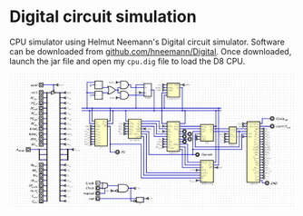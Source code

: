 # Digital circuit simulation

CPU simulator using Helmut Neemann's Digital circuit simulator. Software can be downloaded from [github.com/hneemann/Digital](https://github.com/hneemann/Digital). Once downloaded, launch the jar file and open my `cpu.dig` file to load the D8 CPU.

![CPU screenshot](d8-cpu-screenshot.png)
